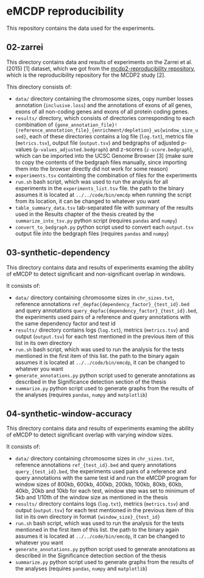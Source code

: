 # eMCDP reproducibility

This repository contains the data used for the experiments.

## 02-zarrei

This directory contains data and results of experiments on the Zarrei et al. (2015) [1] dataset, which we got from the [mcdp2-reproducibility repository](https://github.com/fmfi-compbio/mcdp2-reproducibility), which is the reproducibility repository for the MCDP2 study [2].

This directory consists of:
- `data/` directory containing the chromosome sizes, copy number losses annotation (`inclusive.loss`) and the annotations of exons of all genes, exons of all non-coding genes and exons of all protein coding genes.
- `results/` directory, which consists of directories corresponding to each combination of `{gene_annotation_file}!{reference_annotation_file}_{enrichment/depletion}_ws{window_size_used}`, each of these directories contains a log file (`log.txt`), metrics file (`metrics.tsv`), output file (`output.tsv`) and bedgraphs of adjusted p-values (`p-values_adjusted.bedgraph`) and z-scores (`z-score.bedgraph`), which can be imported into the UCSC Genome Browser [3] (make sure to copy the contents of the bedgraph files manually, since importing them into the browser directly did not work for some reason)
- `experiments.tsv` containting the combination of files for the experiments
- `run.sh` bash script, which was used to run the analysis for all experiments in the `experiments_list.tsv` file. the path to the binary assumes it is located at `../../code/bin/emcdp` when running the script from its location, it can be changed to whatever you want
- `table_summary_data.tsv` tab-separated file with summary of the results used in the Results chapter of the thesis created by the `summarize_into_tsv.py` python script (requires `pandas` and `numpy`)
- `convert_to_bedgraph.py` python script used to convert each `output.tsv` output file into the bedgraph files (requires `pandas` and `numpy`)

## 03-synthetic-dependency

This directory contains data and results of experiments examing the ability of eMCDP to detect significant and non-significant overlap in windows.

It consists of:
- `data/` directory containing chromosome sizes in `chr_sizes.txt`, reference annotations `ref_depfac{dependency_factor}_{test_id}.bed` and query annotations `query_depfac{dependency_factor}_{test_id}.bed`, the experiments used pairs of a reference and query annotations with the same dependency factor and test id
- `results/` directory contains logs (`log.txt`), metrics (`metrics.tsv`) and output (`output.tsv`) for each test mentioned in the previous item of this list in its own directory
- `run.sh` bash script, which was used to run the analysis for the tests mentioned in the first item of this list. the path to the binary again assumes it is located at `../../code/bin/emcdp`, it can be changed to whatever you want
- `generate_annotations.py` python script used to generate annotations as described in the Significance detection section of the thesis
- `summarize.py` python script used to generate graphs from the results of the analyses (requires `pandas`, `numpy` and `matplotlib`)

## 04-synthetic-window-accuracy

This directory contains data and results of experiments examing the ability of eMCDP to detect significant overlap with varying window sizes.

It consists of:
- `data/` directory containing chromosome sizes in `chr_sizes.txt`, reference annotations `ref_{test_id}.bed` and query annotations `query_{test_id}.bed`, the experiments used pairs of a reference and query annotations with the same test id and run the eMCDP program for window sizes of 800kb, 600kb, 400kb, 200kb, 100kb, 80kb, 60kb, 40kb, 20kb and 10kb for each test, window step was set to minimum of 5kb and 1/10th of the window size as mentioned in the thesis
- `results/` directory contains logs (`log.txt`), metrics (`metrics.tsv`) and output (`output.tsv`) for each test mentioned in the previous item of this list in its own directory in format `{window_size}_{test_id}`
- `run.sh` bash script, which was used to run the analysis for the tests mentioned in the first item of this list. the path to the binary again assumes it is located at `../../code/bin/emcdp`, it can be changed to whatever you want
- `generate_annotations.py` python script used to generate annotations as described in the Significance detection section of the thesis
- `summarize.py` python script used to generate graphs from the results of the analyses (requires `pandas`, `numpy` and `matplotlib`)
